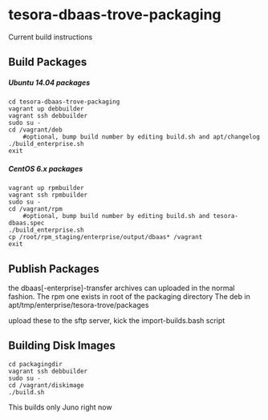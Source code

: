 tesora-dbaas-trove-packaging
============================

Current build instructions

Build Packages
--------------
##### Ubuntu 14.04 packages
	cd tesora-dbaas-trove-packaging
	vagrant up debbuilder
	vagrant ssh debbuilder
	sudo su -
	cd /vagrant/deb
		#optional, bump build number by editing build.sh and apt/changelog
	./build_enterprise.sh
	exit

##### CentOS 6.x packages
	vagrant up rpmbuilder
	vagrant ssh rpmbuilder
	sudo su -
	cd /vagrant/rpm
		#optional, bump build number by editing build.sh and tesora-dbaas.spec
	./build_enterprise.sh
	cp /root/rpm_staging/enterprise/output/dbaas* /vagrant
	exit

Publish Packages
----------------
the dbaas[-enterprise]-transfer archives can uploaded in the normal fashion.
The rpm one exists in root of the packaging directory
The deb in apt/tmp/enterprise/tesora-trove/packages

upload these to the sftp server, kick the import-builds.bash script

Building Disk Images
--------------------

	cd packagingdir
	vagrant ssh debbuilder
	sudo su -
	cd /vagrant/diskimage
	./build.sh

This builds only Juno right now

